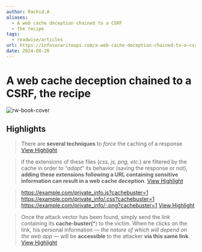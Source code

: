 ```yaml
---
author: Rachid.A
aliases:
  - A web cache deception chained to a CSRF
  - the recipe
tags:
  - readwise/articles
url: https://infosecwriteups.com/a-web-cache-deception-chained-to-a-csrf-the-recipe-9e9a5b5f53aa
date: 2024-08-20
---
```

# A web cache deception chained to a CSRF, the recipe

![rw-book-cover](https://readwise-assets.s3.amazonaws.com/media/uploaded_book_covers/profile_1116209/1xDM1fJfU_YV4Vl3MM_kP4w.jpeg)

## Highlights


> There are **several techniques** to *force* the caching of a response
> [View Highlight](https://read.readwise.io/read/01heabk7g1g4mvknkgj43b8z6j)



> if the extensions of these files (*css, js, png, etc.*) are filtered by the cache in order to “*adapt*” its behavior (saving the response or not), **adding these extensions following a URL containing sensitive information can result in a web cache deception**.
> [View Highlight](https://read.readwise.io/read/01heabkn33wa1rr5b9dft6v6vw)



> https://example.com/private_info.js?cachebuster=1 
>  https://example.com/private_info/.css?cachebuster=1 
>  https://example.com/private_info/;.png?cachebuster=1
> [View Highlight](https://read.readwise.io/read/01heabkpwk8aeds5ragns3x2v7)



> Once the attack vector has been found, simply send the link containing its **cache-buster(***) to the victim. When he clicks on the link, his personal information — *the nature of which will depend on the web app* — will be **accessible** to the attacker **via this same link**.
> [View Highlight](https://read.readwise.io/read/01heabmy8cqtmxswqbcqcpb8qt)

